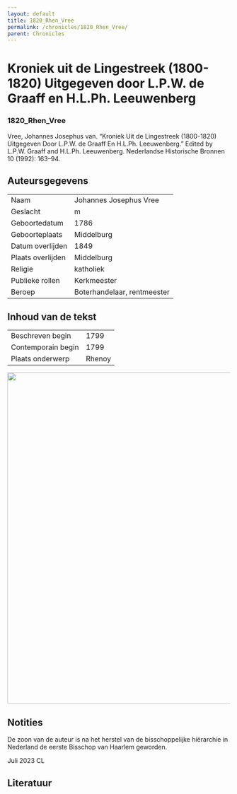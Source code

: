 ```yaml
---
layout: default
title: 1820_Rhen_Vree
permalink: /chronicles/1820_Rhen_Vree/
parent: Chronicles
--- 
```



# Kroniek uit de Lingestreek (1800-1820) Uitgegeven door L.P.W. de Graaff en H.L.Ph. Leeuwenberg 

### 1820_Rhen_Vree 

Vree, Johannes Josephus van. “Kroniek Uit de Lingestreek (1800-1820) Uitgegeven Door L.P.W. de Graaff En H.L.Ph. Leeuwenberg.” Edited by L.P.W. Graaff and H.L.Ph. Leeuwenberg. Nederlandse Historische Bronnen 10 (1992): 163–94. 

## Auteursgegevens 

| | | 
| --------------- | --------------- | 
| Naam | Johannes Josephus Vree | 
| Geslacht | m | 
| Geboortedatum | 1786 | 
| Geboorteplaats | Middelburg | 
| Datum overlijden | 1849 | 
| Plaats overlijden | Middelburg | 
| Religie | katholiek | 
| Publieke rollen | Kerkmeester  | 
| Beroep | Boterhandelaar, rentmeester | 

## Inhoud van de tekst 

| | | 
| --------------- | --------------- | 
| Beschreven begin | 1799 | 
| Contemporain begin | 1799 | 
| Plaats onderwerp | Rhenoy | 

[<img src="..\..\barplots_chronicles\1820_Rhen_Vree.jpg" width="750"/>](..\..\barplots_chronicles\1820_Rhen_Vree.jpg) 

## Notities 

De zoon van de auteur is na het herstel van de bisschoppelijke hiërarchie in
Nederland de eerste Bisschop van Haarlem geworden.

Juli 2023 CL



## Literatuur 

